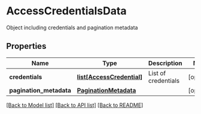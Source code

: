 # AccessCredentialsData

Object including credentials and pagination metadata

## Properties

| Name                    | Type                                              | Description         | Notes      |
| ----------------------- | ------------------------------------------------- | ------------------- | ---------- |
| **credentials**         | [**list[AccessCredential]**](AccessCredential.md) | List of credentials | [optional] |
| **pagination_metadata** | [**PaginationMetadata**](PaginationMetadata.md)   |                     | [optional] |

[[Back to Model list]](../README.md#documentation-for-models) [[Back to API list]](../README.md#documentation-for-api-endpoints) [[Back to README]](../README.md)

